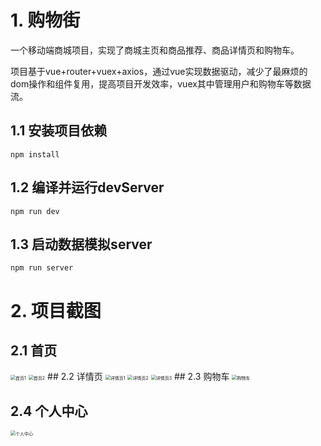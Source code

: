 # 1. 购物街

一个移动端商城项目，实现了商城主页和商品推荐、商品详情页和购物车。

项目基于vue+router+vuex+axios，通过vue实现数据驱动，减少了最麻烦的dom操作和组件复用，提高项目开发效率，vuex其中管理用户和购物车等数据流。

## 1.1 安装项目依赖

```
npm install
```
## 1.2 编译并运行devServer
```
npm run dev
```
## 1.3  启动数据模拟server
```
npm run server
```
# 2. 项目截图
## 2.1 首页

<img src="doc/images/首页1.png" alt="首页1" style="zoom:50%;" />
<img src="doc/images/首页2.png" alt="首页2" style="zoom:50%;" />
## 2.2 详情页
<img src="doc/images/详情页1.png" alt="详情页1" style="zoom:50%;" />
<img src="doc/images/详情页2.png" alt="详情页2" style="zoom:50%;" />
<img src="doc/images/详情页3.png" alt="详情页3" style="zoom:50%;" />
## 2.3 购物车
<img src="doc/images/购物车.png" alt="购物车" style="zoom:50%;" />

## 2.4 个人中心
<img src="doc/images/个人中心.png" alt="个人中心" style="zoom:50%;" />
